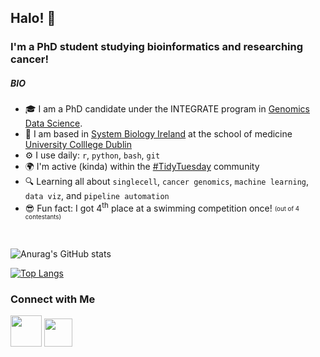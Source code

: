 ## Halo! 👋

### I'm a PhD student studying bioinformatics and researching cancer!

##### BIO

- 🎓 I am a PhD candidate under the INTEGRATE program in [Genomics Data Science](https://genomicsdatascience.ie/).
- 🏢 I am based in [System Biology Ireland](https://www.ucd.ie/sbi/) at the school of medicine [University Colllege Dublin](https://www.ucd.ie/)
- ⚙ I use daily: `r`, `python`, `bash`, `git`
- 🌍 I'm active (kinda) within the [#TidyTuesday](https://twitter.com/R4DScommunity) community
- 🔍 Learning all about `singlecell`, `cancer genomics`, `machine learning`, `data viz`, and `pipeline automation`
- 😎 Fun fact: I got 4<sup>th</sup> place at a swimming competition once! <sub><sup>(out of 4 contestants)</sup></sub>


<p align="center">
<br>

![Anurag's GitHub stats](https://github-readme-stats.vercel.app/api?username=ZainulArifin1&show_icons=true&theme=radical)

[![Top Langs](https://github-readme-stats.vercel.app/api/top-langs/?username=ZainulArifin1&layout=compact)](https://github.com/anuraghazra/github-readme-stats)

</p>


### Connect with Me
<p align="left">
<a href="https://www.linkedin.com/in/muhammad-zainul-a-479aa1151/"><img height="50" src="https://user-images.githubusercontent.com/51225708/138564863-c89c00b3-bed0-4b2b-b89f-4bd85a68cd73.png"></a>
<a href="https://twitter.com/SaintZainn"><img height="45" src="https://user-images.githubusercontent.com/51225708/138565049-003ac47d-f63a-4933-934d-5cfb15db4660.png"></a>
</p>

<!--
#Fancy Typing
[![Typing SVG](https://readme-typing-svg.herokuapp.com?font=Montserrat+Black&color=%2336BCF7&size=30&vCenter=true&lines=Virus+Bioinformatician;Life+Science+Researcher;Biomedical+Scientist)](https://git.io/typing-svg)

#Alternative
[![Twitter Badge](https://img.shields.io/badge/-@lichuin_chong-1ca0f1?style=flat-square&labelColor=1ca0f1&logo=twitter&logoColor=white&link=https://twitter.com/lichuin_chong)](https://twitter.com/lichuin_chong)
![Top Langs](https://github-readme-stats.vercel.app/api/top-langs/?username=ChongLC&&hide=html&title_color=FF4595&text_color=c9cacc&icon_color=2bbc8a&bg_color=1d1f21&langs_count=3)

<a href="https://github.com/ChongLC/ChongLC">
  <img align="left" src="https://github-readme-stats.vercel.app/api/top-langs/?username=ChongLC&&hide=html&title_color=ffffff&text_color=c9cacc&icon_color=2bbc8a&bg_color=1d1f21&langs_count=3" />
</a>
-->

<!-- Resources -->
<!-- Icons: https://simpleicons.org/ -->
<!-- GitHub Stats: https://github.com/anuraghazra/github-readme-stats -->
<!-- Emojis: https://emojipedia.org/emoji/ -->
<!-- HTML Emojis: https://www.fileformat.info/index.htm -->
<!-- Shields: https://shields.io/ -->